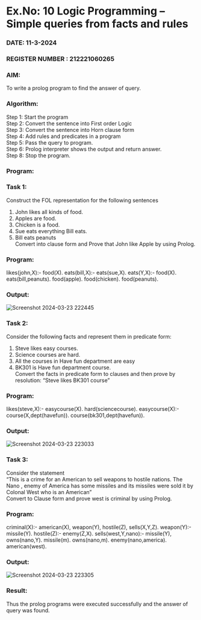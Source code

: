 # Ex.No: 10  Logic Programming –  Simple queries from facts and rules
### DATE:    11-3-2024                                                                        
### REGISTER NUMBER : 212221060265
### AIM: 
To write a prolog program to find the answer of query. 
###  Algorithm:
 Step 1: Start the program <br> 
 Step 2: Convert the sentence into First order Logic  <br> 
 Step 3:  Convert the sentence into Horn clause form  <br> 
 Step 4: Add rules and predicates in a program   <br> 
 Step 5:  Pass the query to program. <br> 
 Step 6: Prolog interpreter shows the output and return answer. <br> 
 Step 8:  Stop the program.
### Program:
### Task 1:
Construct the FOL representation for the following sentences <br> 
1.	John likes all kinds of food.  <br> 
2.	Apples are food.  <br> 
3.	Chicken is a food.  <br> 
4.	Sue eats everything Bill eats. <br> 
5.	 Bill eats peanuts  <br> 
   Convert into clause form and Prove that John like Apple by using Prolog. <br>

   
### Program:
likes(john,X):-
    food(X).
  eats(bill,X):-
    eats(sue,X).
eats(Y,X):-
    food(X).
eats(bill,peanuts).
food(apple).
food(chicken).
food(peanuts).

### Output:

![Screenshot 2024-03-23 222445](https://github.com/Shaiksushma123/AI_Lab_2023-24/assets/159005642/f7711588-d54b-4894-b33d-88814b4ddf72)


### Task 2:
Consider the following facts and represent them in predicate form: <br>              
1.	Steve likes easy courses. <br> 
2.	Science courses are hard. <br> 
3. All the courses in Have fun department are easy <br> 
4. BK301 is Have fun department course.<br> 
Convert the facts in predicate form to clauses and then prove by resolution: “Steve likes BK301 course”<br> 

### Program:

likes(steve,X):-
      easycourse(X).
hard(sciencecourse).
easycourse(X):-
      course(X,dept(havefun)).
course(bk301,dept(havefun)).


### Output:

![Screenshot 2024-03-23 223033](https://github.com/Shaiksushma123/AI_Lab_2023-24/assets/159005642/c05d3c07-912d-4ec0-baa4-4af9dce6da6d)


### Task 3:
Consider the statement <br> 
“This is a crime for an American to sell weapons to hostile nations. The Nano , enemy of America has some missiles and its missiles were sold it by Colonal West who is an American” <br> 
Convert to Clause form and prove west is criminal by using Prolog.<br> 


### Program:

criminal(X):-
    american(X),
    weapon(Y),
    hostile(Z),
    sells(X,Y,Z).
weapon(Y):-
    missile(Y).
hostile(Z):-
    enemy(Z,X).
sells(west,Y,nano):-
    missile(Y),
    owns(nano,Y).
missile(m).
owns(nano,m).
enemy(nano,america).
american(west).


### Output:

![Screenshot 2024-03-23 223305](https://github.com/Shaiksushma123/AI_Lab_2023-24/assets/159005642/0d043efe-7871-4376-b61e-2491544bc6cc)

### Result:
Thus the prolog programs were executed successfully and the answer of query was found.

